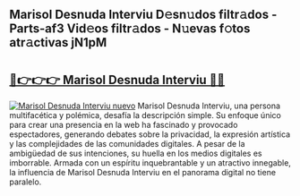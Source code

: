 ## Marisol Desnuda Interviu D𝚎sn𝚞dos filtr𝚊dos - Parts-af3 Vid𝚎os filtr𝚊dos - N𝚞evas f𝚘tos atr𝚊ctivas jN1pM

# <h2><a href="http://mb6pst.tromn.icu/?c=Marisol+Desnuda+Interviu">🔗👉👉👉 Marisol Desnuda Interviu 🔗🔗</a></h2>

[![Marisol Desnuda Interviu nuevo](https://i.imgur.com/pEAQMta.gif)](http://mb6pst.tromn.icu/?c=Marisol+Desnuda+Interviu)
Marisol Desnuda Interviu, una persona multifacética y polémica, desafía la descripción simple. Su enfoque único para crear una presencia en la web ha fascinado y provocado espectadores, generando debates sobre la privacidad, la expresión artística y las complejidades de las comunidades digitales. A pesar de la ambigüedad de sus intenciones, su huella en los medios digitales es imborrable. Armada con un espíritu inquebrantable y un atractivo innegable, la influencia de Marisol Desnuda Interviu en el panorama digital no tiene paralelo.
